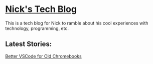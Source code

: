 # [Nick's Tech Blog](https://nmarcopo.github.io/blog/)

This is a tech blog for Nick to ramble about his cool experiences with technology, programming, etc.

## Latest Stories:

[Better VSCode for Old Chromebooks](https://nmarcopo.github.io/blog/articles/vscode/)